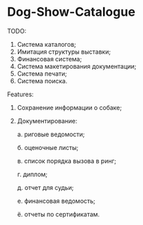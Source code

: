 Dog-Show-Catalogue
==================

TODO:

1. Система каталогов;
2. Имитация структуры выставки;
3. Финансовая система;
4. Система макетирования документации;
5. Система печати;
6. Система поиска.

Features:

1. Сохранение информации о собаке;
2. Документирование:

   а. риговые ведомости;

   б. оценочные листы;
   
   в. список порядка вызова в ринг;
   
   г. диплом;
   
   д. отчет для судьи;
   
   е. финансовая ведомость;
   
   ё. отчеты по сертификатам.
